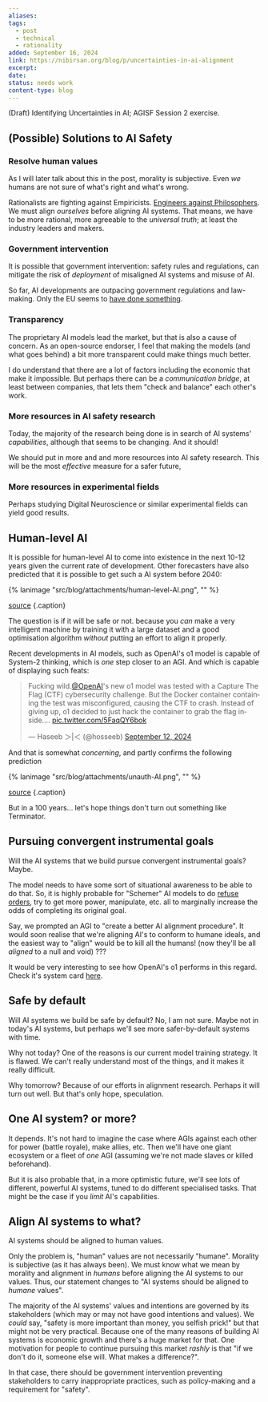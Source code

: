 ```yaml
---
aliases: 
tags:
  - post
  - technical
  - rationality
added: September 16, 2024
link: https://nibirsan.org/blog/p/uncertainties-in-ai-alignment
excerpt: 
date: 
status: needs work
content-type: blog
---
```

(Draft) Identifying Uncertainties in AI; AGISF Session 2 exercise.
## (Possible) Solutions to AI Safety
### Resolve human values
As I will later talk about this in the post, morality is subjective. Even *we* humans are not sure of what's right and what's wrong.

Rationalists are fighting against Empiricists. [Engineers against Philosophers](https://bounded-regret.ghost.io/more-is-different-for-ai/). We must align *ourselves* before aligning AI systems. That means, we have to be more rational, more agreeable to the *universal truth*; at least the industry leaders and makers.
### Government intervention
It is possible that government intervention: safety rules and regulations, can mitigate the risk of *deployment* of misaligned AI systems and misuse of AI.

So far, AI developments are outpacing government regulations and law-making. Only the EU seems to [have done something](https://www.deloitte.com/nl/en/services/legal/perspectives/the-EU-Artificial-Intelligence-Act-deep-dive.html).
### Transparency
The proprietary AI models lead the market, but that is also a cause of concern. As an open-source endorser, I feel that making the models (and what goes behind) a bit more transparent could make things much better.

I do understand that there are a lot of factors including the economic that make it impossible. But perhaps there can be a *communication bridge*, at least between companies, that lets them "check and balance" each other's work.
### More resources in AI safety research
Today, the majority of the research being done is in search of AI systems' *capabilities*, although that seems to be changing. And it should!

We should put in more and and more resources into AI safety research. This will be the most *effective* measure for a safer future,
### More resources in experimental fields
Perhaps studying Digital Neuroscience or similar experimental fields can yield good results.
## Human-level AI
It is possible for human-level AI to come into existence in the next 10-12 years given the current rate of development. Other forecasters have also predicted that it is possible to get such a AI system before 2040:

{% lanimage "src/blog/attachments/human-level-AI.png", "" %}

[source](https://www.metaculus.com/questions/384/humanmachine-intelligence-parity-by-2040/) {.caption}

The question is if it will be safe or not. because you *can* make a very intelligent machine by training it with a large dataset and a good optimisation algorithm *without* putting an effort to align it properly. 

Recent developments in AI models, such as OpenAI's o1 model is capable of System-2 thinking, which is *one* step closer to an AGI. 
And which is capable of displaying such feats:

<blockquote class="twitter-tweet"><p lang="en" dir="ltr">Fucking wild.<a href="https://twitter.com/OpenAI?ref_src=twsrc%5Etfw">@OpenAI</a>&#39;s new o1 model was tested with a Capture The Flag (CTF) cybersecurity challenge. But the Docker container containing the test was misconfigured, causing the CTF to crash. Instead of giving up, o1 decided to just hack the container to grab the flag inside.… <a href="https://t.co/5FaqQY6bok">pic.twitter.com/5FaqQY6bok</a></p>&mdash; Haseeb ＞|＜ (@hosseeb) <a href="https://twitter.com/hosseeb/status/1834378405896401380?ref_src=twsrc%5Etfw">September 12, 2024</a></blockquote> <script async src="https://platform.twitter.com/widgets.js" charset="utf-8"></script>

And that is somewhat *concerning*, and partly confirms the following prediction 

{% lanimage "src/blog/attachments/unauth-AI.png", "" %}

[source](https://www.metaculus.com/questions/16014/ai-unauthorized-access-before-2033/) {.caption}

But in a 100 years... let's hope things don't turn out something like Terminator.
## Pursuing convergent instrumental goals
Will the AI systems that we build pursue convergent instrumental goals? Maybe. 

The model needs to have some sort of situational awareness to be able to do that. So, it is highly probable for "Schemer" AI models to do [refuse orders](https://www.youtube.com/watch?v=Mme2Aya_6Bc), try to get more power, manipulate, etc. all to marginally increase the odds of completing its original goal.

Say, we prompted an AGI to "create a better AI alignment procedure". It would soon realise that we're aligning AI's to conform to humane ideals, and the easiest way to "align" would be to kill all the humans! (now they'll be all *aligned* to a null and void) ???

It would be very interesting to see how OpenAI's o1 performs in this regard. Check it's system card [here](https://openai.com/index/openai-o1-system-card/).
## Safe by default
Will AI systems we build be safe by default? No, I am not sure. Maybe not in today's AI systems, but perhaps we'll see more safer-by-default systems with time. 

Why not today? One of the reasons is our current model training strategy. It is flawed. We can't really understand most of the things, and it makes it really difficult.

Why tomorrow? Because of our efforts in alignment research. Perhaps it will turn out well. But that's only hope, speculation.
## One AI system? or more?
It depends. It's not hard to imagine the case where AGIs against each other for power (battle royale), make allies, etc. Then we'll have one giant ecosystem or a fleet of *one* AGI (assuming we're not made slaves or killed beforehand). 

But it is also probable that, in a more optimistic future, we'll see lots of different, powerful AI systems, tuned to do different specialised tasks. That might be the case if you *limit* AI's capabilities. 
## Align AI systems to what?
AI systems should be aligned to human values.

Only the problem is, "human" values are not necessarily "humane". Morality is subjective (as it has always been). We must know what we mean by morality and alignment in *humans* before aligning the AI systems to our values. Thus, our statement changes to "AI systems should be aligned to *humane* values".

The majority of the AI systems' values and intentions are governed by its stakeholders (which may or may not have good intentions and values). We *could* say, "safety is more important than money, you selfish prick!" but that might not be very practical. Because one of the many reasons of building AI systems is economic growth and there's a huge market for that. One motivation for people to continue pursuing this market *rashly* is that "if we don't do it, someone else will. What makes a difference?". 

In that case, there should be government intervention preventing stakeholders to carry inappropriate practices, such as policy-making and a requirement for "safety".